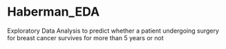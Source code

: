 # Haberman_EDA
Exploratory Data Analysis to predict  whether a patient undergoing surgery for breast cancer survives for more than 5 years or not 
